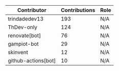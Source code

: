 | Contributor | Contributions | Role |
| ------------ | -------------- | ---- |
| trindadedev13 | 193 | N/A |
| ThDev-only | 124 | N/A |
| renovate[bot] | 76 | N/A |
| gampiot-bot | 29 | N/A |
| skinvent | 12 | N/A |
| github-actions[bot] | 10 | N/A |
